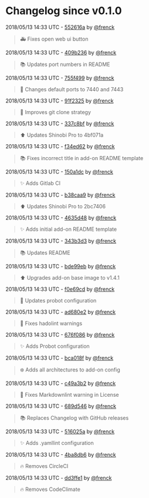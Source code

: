 # Changelog since v0.1.0

2018/05/13 14:33 UTC - [552616a](https://github.com/hassio-addons/addon-shinobi/commit/552616a3a05ad788357e4265e7c6bdf2cdd10754) by [@frenck](https://github.com/frenck)
> :ambulance: Fixes open web ui button 

2018/05/13 14:33 UTC - [409b236](https://github.com/hassio-addons/addon-shinobi/commit/409b23635bdf97d3e8fe8e95d0ddb9fae4657623) by [@frenck](https://github.com/frenck)
> :books: Updates port numbers in README 

2018/05/13 14:33 UTC - [755f499](https://github.com/hassio-addons/addon-shinobi/commit/755f49938931be7e47acf2360b0cb5fde69e6909) by [@frenck](https://github.com/frenck)
> :hammer: Changes default ports to 7440 and 7443 

2018/05/13 14:33 UTC - [91f2325](https://github.com/hassio-addons/addon-shinobi/commit/91f23254f03c3e93b3b5d0f94010678232e1b70f) by [@frenck](https://github.com/frenck)
> :hammer: Improves git clone strategy 

2018/05/13 14:33 UTC - [337c8bf](https://github.com/hassio-addons/addon-shinobi/commit/337c8bfd578ea2c36c356b329234cfc6e35fd391) by [@frenck](https://github.com/frenck)
> :arrow_up: Updates Shinobi Pro to 4bf071a 

2018/05/13 14:33 UTC - [f34ed62](https://github.com/hassio-addons/addon-shinobi/commit/f34ed625125179feaf400d225c0906d3d2c7bf71) by [@frenck](https://github.com/frenck)
> :books: Fixes incorrect title in add-on README template 

2018/05/13 14:33 UTC - [150a1dc](https://github.com/hassio-addons/addon-shinobi/commit/150a1dc97db59d0787c46004fd1275d1ff67ae85) by [@frenck](https://github.com/frenck)
> :sparkles: Adds Gitlab CI 

2018/05/13 14:33 UTC - [b38caa9](https://github.com/hassio-addons/addon-shinobi/commit/b38caa9b5238a7f7853fd8bb8f06391753b89cda) by [@frenck](https://github.com/frenck)
> :arrow_up: Updates Shinobi Pro to 2bc7406 

2018/05/13 14:33 UTC - [4635d48](https://github.com/hassio-addons/addon-shinobi/commit/4635d489cf78e03b954d79abd178cc59e5c97a4b) by [@frenck](https://github.com/frenck)
> :sparkles: Adds initial add-on README template 

2018/05/13 14:33 UTC - [343b3d3](https://github.com/hassio-addons/addon-shinobi/commit/343b3d3a899c091f2bbb31d3a4fee7c0113ecbd6) by [@frenck](https://github.com/frenck)
> :books: Updates README 

2018/05/13 14:33 UTC - [bde99eb](https://github.com/hassio-addons/addon-shinobi/commit/bde99ebfe92e38a234c8bc167a09fb1a763adb6d) by [@frenck](https://github.com/frenck)
> :arrow_up: Upgrades add-on base image to v1.4.1 

2018/05/13 14:33 UTC - [f0e69cd](https://github.com/hassio-addons/addon-shinobi/commit/f0e69cd7ee762172afcd6513042181f361d2d6a6) by [@frenck](https://github.com/frenck)
> :rocket: Updates probot configuration 

2018/05/13 14:33 UTC - [ad680e2](https://github.com/hassio-addons/addon-shinobi/commit/ad680e2cec444118a20d1f43bcf7216aa6fc1f37) by [@frenck](https://github.com/frenck)
> :shirt: Fixes hadolint warnings 

2018/05/13 14:33 UTC - [676f086](https://github.com/hassio-addons/addon-shinobi/commit/676f086e38600053b4e84f866b51b4402af4476d) by [@frenck](https://github.com/frenck)
> :sparkles: Adds Probot configuration 

2018/05/13 14:33 UTC - [bca018f](https://github.com/hassio-addons/addon-shinobi/commit/bca018fd17ffad5890e55bc6f4f6e4219e6f27ba) by [@frenck](https://github.com/frenck)
> :snowflake: Adds all architectures to add-on config 

2018/05/13 14:33 UTC - [c49a3b2](https://github.com/hassio-addons/addon-shinobi/commit/c49a3b2d617eeb8ae86bafeeba94b514ae1d5bd5) by [@frenck](https://github.com/frenck)
> :shirt: Fixes Markdownlint warning in License 

2018/05/13 14:33 UTC - [689d546](https://github.com/hassio-addons/addon-shinobi/commit/689d5463d4233b624ea4a4b67d547ece6be1f644) by [@frenck](https://github.com/frenck)
> :books: Replaces Changelog with GitHub releases 

2018/05/13 14:33 UTC - [516025a](https://github.com/hassio-addons/addon-shinobi/commit/516025a77e1e14f6dbe71a60cdb4279198098a8c) by [@frenck](https://github.com/frenck)
> :sparkles: Adds .yamllint configuration 

2018/05/13 14:33 UTC - [4ba8db6](https://github.com/hassio-addons/addon-shinobi/commit/4ba8db60d4cf5180199b96623110718317ece0ce) by [@frenck](https://github.com/frenck)
> :fire: Removes CircleCI 

2018/05/13 14:33 UTC - [dd3ffe1](https://github.com/hassio-addons/addon-shinobi/commit/dd3ffe1e94aec494b8b2c1e9b6cbe124de2273da) by [@frenck](https://github.com/frenck)
> :fire: Removes CodeClimate 


